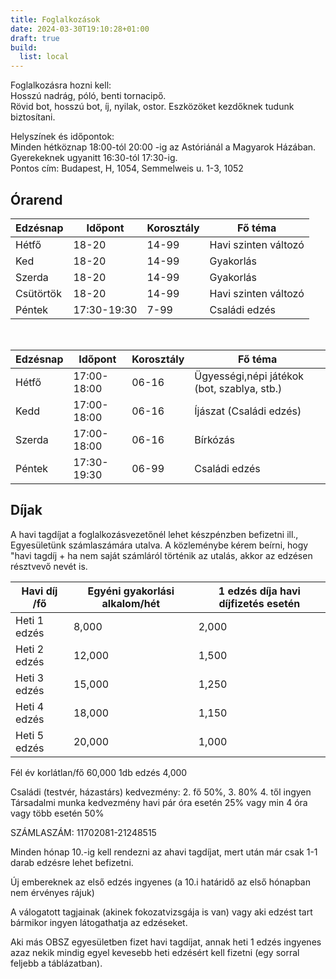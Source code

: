 ```yaml
---
title: Foglalkozások
date: 2024-03-30T19:10:28+01:00
draft: true
build:
  list: local
---
```


Foglalkozásra hozni kell:  
Hosszú nadrág, póló, benti tornacipő.  
Rövid bot, hosszú bot, íj, nyilak, ostor. Eszközöket kezdőknek tudunk biztosítani.

Helyszínek és időpontok:  
Minden hétköznap 18:00-tól 20:00 -ig az Astóriánál a Magyarok Házában. Gyerekeknek ugyanitt 16:30-tól 17:30-ig.  
Pontos cím: Budapest, H, 1054, Semmelweis u. 1-3, 1052

## Órarend

| Edzésnap  | Időpont   | Korosztály    | Fő téma |
| --------- | ----------| ------------- | ------- |
| Hétfő     | 18-20     | 14-99         | Havi szinten változó |
| Ked       | 18-20     | 14-99         | Gyakorlás |
| Szerda    | 18-20     | 14-99         | Gyakorlás |
| Csütörtök | 18-20     | 14-99         | Havi szinten változó |
| Péntek    | 17:30-19:30   | 7-99      | Családi edzés |

&nbsp;  

| Edzésnap  | Időpont       | Korosztály    | Fő téma |
| --------- | ------------- | ------------- | ------- |
| Hétfő     | 17:00-18:00   | 06-16         | Ügyességi,népi játékok (bot, szablya, stb.) |
| Kedd      | 17:00-18:00   | 06-16         | Íjászat (Családi edzés) |
| Szerda    | 17:00-18:00   | 06-16         | Bírkózás |
| Péntek    | 17:30-19:30   | 06-99         | Családi edzés |

## Díjak

A havi tagdíjat a foglalkozásvezetőnél lehet készpénzben befizetni ill., Egyesületünk számlaszámára utalva. A közleménybe kérem beírni, hogy "havi tagdíj + ha nem saját számláról történik az utalás, akkor az edzésen résztvevő nevét is.

| Havi díj /fő  | Egyéni gyakorlási alkalom/hét | 1 edzés díja havi díjfizetés esetén|
| ------------- | ----------------------------- | --------------------- |
| Heti 1 edzés  | 8,000                         | 2,000 |
| Heti 2 edzés  | 12,000                        | 1,500 |
| Heti 3 edzés  | 15,000                        | 1,250 |
| Heti 4 edzés  | 18,000                        | 1,150 |
| Heti 5 edzés  | 20,000                        | 1,000 |

Fél év korlátlan/fő 60,000
1db edzés 4,000

Családi (testvér, házastárs) kedvezmény: 2. fő 50%, 3. 80% 4. től ingyen  
Társadalmi munka kedvezmény havi pár óra esetén 25% vagy min 4 óra vagy több esetén 50%

SZÁMLASZÁM: 11702081-21248515

Minden hónap 10.-ig kell rendezni az ahavi tagdíjat, mert után már csak 1-1 darab  edzésre lehet befizetni.

Új embereknek az első edzés ingyenes (a 10.i határidő az első hónapban nem érvényes rájuk)

A válogatott tagjainak (akinek fokozatvizsgája is van) vagy aki edzést tart bármikor ingyen látogathatja az edzéseket.

Aki más OBSZ egyesületben fizet havi tagdíjat, annak heti 1 edzés ingyenes azaz nekik mindig egyel kevesebb heti edzésért  kell fizetni (egy sorral feljebb a táblázatban).
